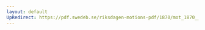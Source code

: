 ```yaml
---
layout: default
UpRedirect: https://pdf.swedeb.se/riksdagen-motions-pdf/1870/mot_1870__ak__00254/mot_1870__ak__00254_005.pdf
---
```

